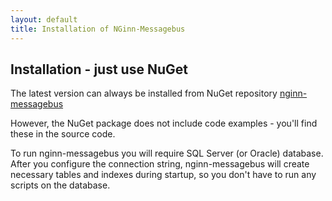 ```yaml
---
layout: default
title: Installation of NGinn-Messagebus
---
```

## Installation - just use NuGet

The latest version can always be installed from NuGet repository [nginn-messagebus](http://www.nuget.org/packages/nginn-messagebus/)

However, the NuGet package does not include code examples - you'll find these in the source code.

To run nginn-messagebus you will require SQL Server (or Oracle) database. After you configure the connection string, nginn-messagebus will create necessary tables and indexes during startup, so you don't have to run any scripts on the database.


